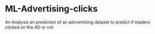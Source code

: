 # ML-Advertising-clicks
 An Analysis an prediction of an advvertising dataset to predict if readers clicked on the AD or not
